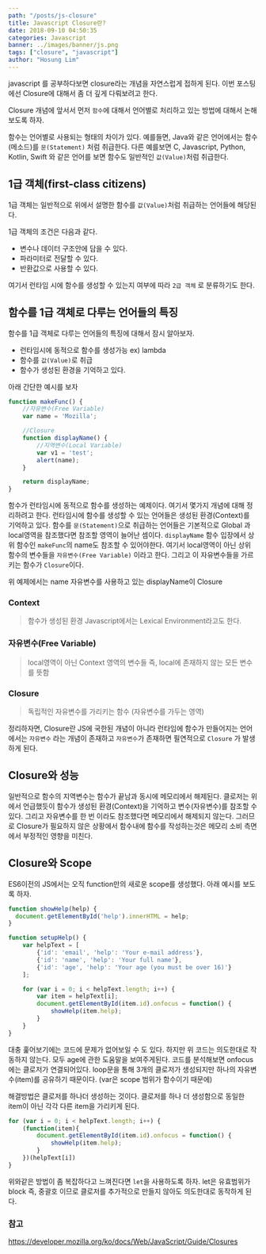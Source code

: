 ```yaml
---
path: "/posts/js-closure"
title: Javascript Closure란?
date: 2018-09-10 04:50:35
categories: Javascript
banner: ../images/banner/js.png
tags: ["closure", "javascript"]
author: "Hosung Lim"
---
```


javascript 를 공부하다보면 closure라는 개념을 자연스럽게 접하게 된다. 
이번 포스팅에선 Closure에 대해서 좀 더 깊게 다뤄보려고 한다. 

Closure 개념에 앞서서 먼저 `함수`에 대해서 언어별로 처리하고 있는 방법에 대해서 논해보도록 하자.

함수는 언어별로 사용되는 형태의 차이가 있다. 
예를들면, Java와 같은 언어에서는 함수(메소드)를 `문(Statement)` 처럼 취급한다.
다른 예를보면 C, Javascript, Python, Kotlin, Swift 와 같은 언어를 보면 함수도 일반적인 `값(Value)`처럼 취급한다. 

## 1급 객체(first-class citizens)
1급 객체는 일반적으로 위에서 설명한 함수를 `값(Value)`처럼 취급하는 언어들에 해당된다. 

1급 객체의 조건은 다음과 같다. 
* 변수나 데이터 구조안에 담을 수 있다. 
* 파라미터로 전달할 수 있다. 
* 반환값으로 사용할 수 있다. 

여기서 런타임 시에 함수를 생성할 수 있는지 여부에 따라 `2급 객체` 로 분류하기도 한다. 

## 함수를 1급 객체로 다루는 언어들의 특징
함수를 1급 객체로 다루는 언어들의 특징에 대해서 잠시 알아보자. 
* 런타임시에 동적으로 함수를 생성가능  ex) lambda
* 함수를 `값(Value)`로 취급 
* 함수가 생성된 환경을 기억하고 있다. 

아래 간단한 예시를 보자 
```javascript
function makeFunc() {
    //자유변수(Free Variable)
    var name = 'Mozilla';

    //Closure
    function displayName() {
        //지역변수(Local Variable)
        var v1 = 'test';
        alert(name);
    }

    return displayName;
}
```
함수가 런타임시에 동적으로 함수를 생성하는 예제이다. 
여기서 몇가지 개념에 대해 정리하려고 한다. 
런타임시에 함수를 생성할 수 있는 언어들은 생성된 환경(Context)를 기억하고 있다. 
함수를 `문(Statement)`으로 취급하는 언어들은 기본적으로 Global 과 local영역을 참조했다면 참조할 영역이 늘어난 셈이다. `displayName` 함수 입장에서 상위 함수인 `makeFunc`의 name도 참조할 수 있어야한다. 여기서 local영역이 아닌 상위 함수의 변수들을 `자유변수(Free Variable)` 이라고 한다.  그리고 이 자유변수들을 가르키는 함수가 `Closure`이다. 

위 예제에서는 name 자유변수를 사용하고 있는 displayName이 Closure

### Context 
> 함수가 생성된 환경 Javascript에서는 Lexical Environment라고도 한다.  

### 자유변수(Free Variable)
> local영역이 아닌 Context 영역의 변수들 
> 즉, local에 존재하지 않는 모든 변수를 뜻함

### Closure
> 독립적인 자유변수를 가리키는 함수 
> (자유변수를 가두는 영역)

정리하자면, Closure란 JS에 국한된 개념이 아니라 런타임에 함수가 만들어지는 언어에서는 `자유변수` 라는 개념이 존재하고 `자유변수`가 존재하면 필연적으로 `Closure` 가 발생하게 된다. 

## Closure와 성능 
일반적으로 함수의 지역변수는 함수가 끝남과 동시에 메모리에서 해제된다. 
클로저는 위에서 언급했듯이 함수가 생성된 환경(Context)을 기억하고 변수(자유변수)를 참조할 수 있다. 그리고 자유변수를 한 번 이라도 참조했다면 메모리에서 해제되지 않는다. 그러므로 Closure가 필요하지 않은 상황에서 함수내에 함수를 작성하는것은 메모리 소비 측면에서 부정적인 영향을 미친다. 

## Closure와 Scope
ES6이전의 JS에서는 오직 function만의 새로운 scope를 생성했다. 
아래 예시를 보도록 하자.
```javascript
function showHelp(help) {
  document.getElementById('help').innerHTML = help;
}

function setupHelp() {
    var helpText = [
        {'id': 'email', 'help': 'Your e-mail address'},
        {'id': 'name', 'help': 'Your full name'},
        {'id': 'age', 'help': 'Your age (you must be over 16)'}
    ];

    for (var i = 0; i < helpText.length; i++) {
        var item = helpText[i];
        document.getElementById(item.id).onfocus = function() {
            showHelp(item.help);
        }
    }
}
```
대충 훑어보기에는 코드에 문제가 없어보일 수 도 있다. 
하지만 위 코드는 의도한대로 작동하지 않는다. 모두 age에 관한 도움말을 보여주게된다. 
코드를 분석해보면 onfocus에는 클로저가 연결되어있다. loop문을 통해 3개의 클로저가 생성되지만 하나의 자유변수(item)를 공유하기 때문이다. 
(var은 scope 범위가 함수이기 때문에)

해결방법은 클로저를 하나더 생성하는 것이다. 
클로저를 하나 더 생성함으로 동일한 item이 아닌 각각 다른 item을 가리키게 된다. 
```javascript
for (var i = 0; i < helpText.length; i++) {
    (function(item){
        document.getElementById(item.id).onfocus = function() {
            showHelp(item.help);
        }
    })(helpText[i])
}
```

위와같은 방법이 좀 복잡하다고 느껴진다면 `let`을 사용하도록 하자.
let은 유효범위가 block 즉, 중괄호 이므로 클로저를 추가적으로 만들지 않아도 의도한대로 동작하게 된다. 

### 참고 
https://developer.mozilla.org/ko/docs/Web/JavaScript/Guide/Closures
